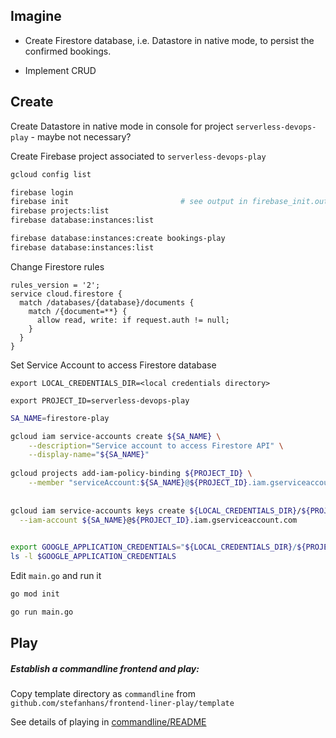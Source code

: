 ## Imagine

- Create Firestore database, i.e. Datastore in native mode, to persist the confirmed bookings. 

- Implement CRUD 

## Create

Create Datastore in native mode in console for project `serverless-devops-play` - maybe not necessary?

Create Firebase project associated to `serverless-devops-play`

```bash
gcloud config list

firebase login
firebase init                         # see output in firebase_init.out
firebase projects:list
firebase database:instances:list

firebase database:instances:create bookings-play
firebase database:instances:list
```

Change Firestore rules
```text
rules_version = '2';
service cloud.firestore {
  match /databases/{database}/documents {
    match /{document=**} {
      allow read, write: if request.auth != null;
    }
  }
}
```

Set Service Account to access Firestore database

`export LOCAL_CREDENTIALS_DIR=<local credentials directory>`

`export PROJECT_ID=serverless-devops-play`

```bash
SA_NAME=firestore-play

gcloud iam service-accounts create ${SA_NAME} \
    --description="Service account to access Firestore API" \
    --display-name="${SA_NAME}"
    
gcloud projects add-iam-policy-binding ${PROJECT_ID} \
    --member "serviceAccount:${SA_NAME}@${PROJECT_ID}.iam.gserviceaccount.com" --role "roles/firebasedatabase.admin"    
    
    
gcloud iam service-accounts keys create ${LOCAL_CREDENTIALS_DIR}/${PROJECT_ID}-${SA_NAME}.json \
  --iam-account ${SA_NAME}@${PROJECT_ID}.iam.gserviceaccount.com
  

export GOOGLE_APPLICATION_CREDENTIALS="${LOCAL_CREDENTIALS_DIR}/${PROJECT_ID}-${SA_NAME}.json"
ls -l $GOOGLE_APPLICATION_CREDENTIALS
```


Edit `main.go` and run it
```bash
go mod init

go run main.go
```

## Play

##### Establish a commandline frontend and play:

Copy template directory as `commandline` from `github.com/stefanhans/frontend-liner-play/template`

See details of playing in [commandline/README](./commandline/README.md)